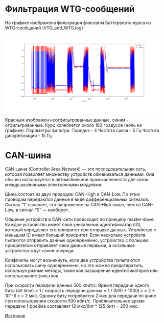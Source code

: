 # Фильтрация WTG-сообщений

На графике изображена фильтрация фильтром Баттерворта курса из WTG-сообщений (VTG_and_WTG.log)

![Figure 1](./Figure_1.png)

Красным изображен неотфильтрованные данные, синим - отфильтрованные.
Курс колеблется около 180 градусов (ноль на графике).
Параметры фильтра: 
Порядок - 4
Частота среза - 5 Гц
Частота дискретизации - 15 Гц.

# CAN-шина

CAN-шина (Controller Area Network) — это последовательная сеть, которая позволяет множеству устройств обмениваться данными. Она обычно используется в автомобильной промышленности для связи между различными электронными модулями.

Шина состоит из двух проводов: CAN-High и CAN-Low. По этим проводам передаются данные в виде дифференциальных сигналов. Сигнал “1” означает, что напряжение на CAN-High выше, чем на CAN-Low, а сигнал “0” — наоборот.

Общение устройств в CAN-сети происходит по принципу master-slave. Каждое устройство имеет свой уникальный идентификатор (ID), который определяет его приоритет при отправке данных. Устройство с меньшим ID имеет больший приоритет. Если несколько устройств пытаются отправить данные одновременно, устройство с большим приоритетом отправляет свои данные первыми, а остальные устройства ждут своей очереди.

Конфликты могут возникнуть, если два устройства попытаются использовать шину одновременно, но это можно предотвратить, используя разные методы, такие как расширение идентификаторов или использование фильтров.

При скорости передачи данных 500 кбит/с:
Время передачи одного бита (bit time) = 1 / скорость передачи данных = 1 / (500 * 1000) с = 2 * 10^-6 с = 2 мкс.
Одному биту потребуется 2 мкс для передачи по шине при использовании скорости 500 кбит/с.
Приблизительное время передачи 1 фрейма составляет (2 мкс/бит * 125 бит) = 250 мкс.

[Источник](https://www.influxtechnology.com/post/baud-rate)